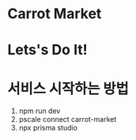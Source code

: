 # Carrot Market

# Lets's Do It!

# 서비스 시작하는 방법

1. npm run dev
2. pscale connect carrot-market
3. npx prisma studio
